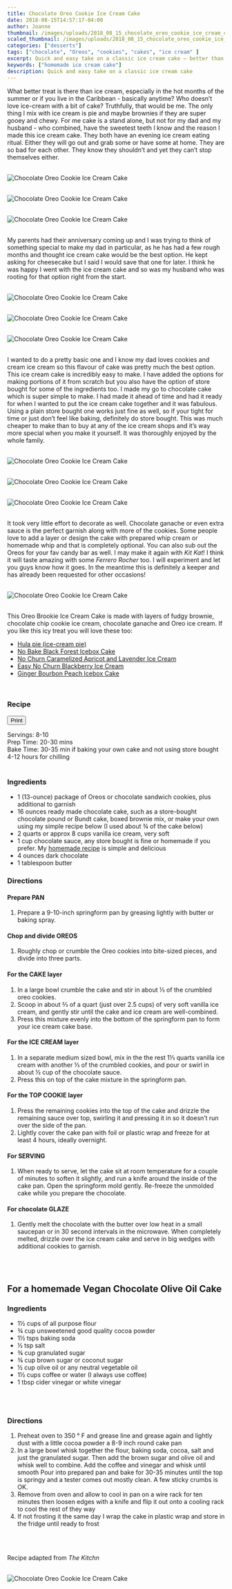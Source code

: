 ```yaml
---
title: Chocolate Oreo Cookie Ice Cream Cake
date: 2018-08-15T14:57:17-04:00
author: Joanne
thumbnail: /images/uploads/2018_08_15_chocolate_oreo_cookie_ice_cream_cake_1.jpg
scaled_thumbnail: /images/uploads/2018_08_15_chocolate_oreo_cookie_ice_cream_cake_0.jpg
categories: ["desserts"]
tags: ["chocolate", "Oreos", "cookies", "cakes", "ice cream" ]
excerpt: Quick and easy take on a classic ice cream cake – better than DQ
keywords: ["homemade ice cream cake"]
description: Quick and easy take on a classic ice cream cake
---
```

<span class="blog-text">

What better treat is there than ice cream, especially in the hot months of the summer or if you live in the Caribbean - basically anytime? Who doesn’t love ice-cream with a bit of cake? Truthfully, that would be me. The only thing I mix with ice cream is pie and maybe brownies if they are super gooey and chewy. For me cake is a stand alone, but not for my dad and my husband - who combined, have the sweetest teeth I know and the reason I made this ice cream cake. They both have an evening ice cream eating ritual. Either they will go out and grab some or have some at home. They are so bad for each other. They know they shouldn’t and yet they can’t stop themselves either.
</br>
</br>

![Chocolate Oreo Cookie Ice Cream Cake](/images/uploads/2018_08_15_chocolate_oreo_cookie_ice_cream_cake_2.jpg)
</br>
</br>

![Chocolate Oreo Cookie Ice Cream Cake](/images/uploads/2018_08_15_chocolate_oreo_cookie_ice_cream_cake_3.jpg)
</br>
</br>

![Chocolate Oreo Cookie Ice Cream Cake](/images/uploads/2018_08_15_chocolate_oreo_cookie_ice_cream_cake_4.jpg)
</br>
</br>

My parents had their anniversary coming up and I was trying to think of something special to make my dad in particular, as he has had a few rough months and thought ice cream cake would be the best option. He kept asking for cheesecake but I said I would save that one for later. I think he was happy I went with the ice cream cake and so was my husband who was rooting for that option right from the start.
</br>
</br>

![Chocolate Oreo Cookie Ice Cream Cake](/images/uploads/2018_08_15_chocolate_oreo_cookie_ice_cream_cake_5.jpg)
</br>
</br>

![Chocolate Oreo Cookie Ice Cream Cake](/images/uploads/2018_08_15_chocolate_oreo_cookie_ice_cream_cake_6.jpg)
</br>
</br>

![Chocolate Oreo Cookie Ice Cream Cake](/images/uploads/2018_08_15_chocolate_oreo_cookie_ice_cream_cake_7.jpg)
</br>
</br>

I wanted to do a pretty basic one and I know my dad loves cookies and cream ice cream so this flavour of cake was pretty much the best option. This ice cream cake is incredibly easy to make. I have added the options for making portions of it from scratch but you also have the option of store bought for some of the ingredients too. I made my go to chocolate cake which is super simple to make. I had made it ahead of time and had it ready for when I wanted to put the ice cream cake together and it was fabulous. Using a plain store bought one works just fine as well, so if your tight for time or just don’t feel like baking, definitely do store bought. This was much cheaper to make than to buy at any of the ice cream shops and it’s way more special when you make it yourself. It was thoroughly enjoyed by the whole family.
</br>
</br>

![Chocolate Oreo Cookie Ice Cream Cake](/images/uploads/2018_08_15_chocolate_oreo_cookie_ice_cream_cake_8.jpg)
</br>
</br>

![Chocolate Oreo Cookie Ice Cream Cake](/images/uploads/2018_08_15_chocolate_oreo_cookie_ice_cream_cake_9.jpg)
</br>
</br>

![Chocolate Oreo Cookie Ice Cream Cake](/images/uploads/2018_08_15_chocolate_oreo_cookie_ice_cream_cake_10.jpg)
</br>
</br>

It took very little effort to decorate as well. Chocolate ganache or even extra sauce is the perfect garnish along with more of the cookies. Some people love to add a layer or design the cake with prepared whip cream or homemade whip and that is completely optional. You can also sub out the Oreos for your fav candy bar as well. I may make it again with _Kit Kat_! I think it will taste amazing with some _Ferrero Rocher_ too. I will experiment and let you guys know how it goes. In the meantime this is definitely a keeper and has already been requested for other occasions!
</br>
</br>

![Chocolate Oreo Cookie Ice Cream Cake](/images/uploads/2018_08_15_chocolate_oreo_cookie_ice_cream_cake_11.jpg)
</br>
</br>

This Oreo Brookie Ice Cream Cake is made with layers of fudgy brownie, chocolate chip cookie ice cream, chocolate ganache and Oreo ice cream. If you like this icy treat you will love these too:
* <span class="highlight"><a href="https://www.oliveandmango.com/hula-pie-ice-cream-pie">Hula pie (ice-cream pie) </a></span>
* <span class="highlight"><a href="https://www.oliveandmango.com/no-bake-black-forest-icebox-cake">No Bake Black Forest Icebox Cake </a></span>
* <span class="highlight"><a href="https://www.oliveandmango.com/no-churn-caramelized-apricot-and-lavender-ice-cream">No Churn Caramelized Apricot and Lavender Ice Cream </a></span>
* <span class="highlight"><a href="https://www.oliveandmango.com/easy-no-churn-blackberry-ice-cream">Easy No Churn Blackberry Ice Cream </a></span>
* <span class="highlight"><a href="https://www.oliveandmango.com/ginger-bourbon-peach-icebox-cake">Ginger Bourbon Peach Icebox Cake </a></span>

</br>
</span>

### Recipe
<div print_button><form>
<input type="button" value="Print" class="btn__print" onClick="window.print()">
</form></div>

<div>Servings: <span itemprop="recipeYield">8-10</div>
<div>Prep Time: <meta itemprop="prepTime" content="PT20M">20-30 mins</div>
<div>Bake Time: <meta itemprop="cookTime" content="PT35M">30-35 min if baking your own cake and not using store bought</div>
<div>4-12 hours for chilling</div>
</br>

### Ingredients

* <span itemprop="recipeIngredient">1 (13-ounce) package of Oreos or chocolate sandwich cookies, plus additional to garnish</span>
* <span itemprop="recipeIngredient">16 ounces ready made chocolate cake, such as a store-bought chocolate pound or Bundt cake, boxed brownie mix, or make your own using my simple recipe below (I used about ¾ of the cake below)</span>
* <span itemprop="recipeIngredient">2 quarts or approx 8 cups vanilla ice cream, very soft</span>
* <span itemprop="recipeIngredient">1 cup chocolate sauce, any store bought is fine or homemade if you prefer. My <span class="highlight"><a href="https://www.oliveandmango.com/easy-homemade-hot-fudge-sauce">homemade recipe</a></span> is simple and delicious </span>
* <span itemprop="recipeIngredient">4 ounces dark chocolate</span>
* <span itemprop="recipeIngredient">1 tablespoon butter</span>


### Directions 

#### Prepare PAN
1. Prepare a 9-10-inch springform pan by greasing lightly with butter or baking spray.

#### Chop and divide OREOS
1. Roughly chop or crumble the Oreo cookies into bite-sized pieces, and divide into three parts.

#### For the CAKE layer
1. In a large bowl crumble the cake and stir in about ⅓ of the crumbled oreo cookies.
1. Scoop in about ⅔ of a quart (just over 2.5 cups) of very soft vanilla ice cream, and gently stir until the cake and ice cream are well-combined.
1. Press this mixture evenly into the bottom of the springform pan to form your ice cream cake base.

#### For the ICE CREAM layer
1. In a separate medium sized bowl, mix in the the rest 1⅓ quarts vanilla ice cream with another ⅓ of the crumbled cookies, and pour or swirl in about ½ cup of the chocolate sauce.
1. Press this on top of the cake mixture in the springform pan.

#### For the TOP COOKIE layer
1. Press the remaining cookies into the top of the cake and drizzle the remaining sauce over top, swirling it and pressing it in so it doesn’t run over the side of the pan.
1. Lightly cover the cake pan with foil or plastic wrap and freeze for at least 4 hours, ideally overnight.

#### For SERVING
1. When ready to serve, let the cake sit at room temperature for a couple of minutes to soften it slightly, and run a knife around the inside of the cake pan. Open the springform mold gently. Re-freeze the unmolded cake while you prepare the chocolate.

#### For chocolate GLAZE
1. Gently melt the chocolate with the butter over low heat in a small saucepan or in 30 second intervals in the microwave. When completely melted, drizzle over the ice cream cake and serve in big wedges with additional cookies to garnish.
</br>
</br>

## For a homemade Vegan Chocolate Olive Oil Cake

### Ingredients

* 1½ cups of all purpose flour
* ¾ cup unsweetened good quality cocoa powder
* 1½ tsps baking soda
* ½ tsp salt
* ¾ cup granulated sugar
* ¾ cup brown sugar or coconut sugar
* ½ cup olive oil or any neutral vegetable oil
* 1½ cups coffee or water (I always use coffee)
* 1 tbsp cider vinegar or white vinegar
</br>
</br>

### Directions
1. Preheat oven to 350 ° F and grease line and grease again and lightly dust with a little cocoa powder a 8-9 inch round cake pan
1. In a large bowl whisk together the flour, baking soda, cocoa, salt and just the granulated sugar. Then add the brown sugar and olive oil and whisk well to combine. Add the coffee and vinegar and whisk until smooth
Pour into prepared pan and bake for 30-35 minutes until the top is springy and a tester comes out mostly clean. A few sticky crumbs is OK.
1. Remove from oven and allow to cool in pan on a wire rack for ten minutes then loosen edges with a knife and flip it out onto a cooling rack to cool the rest of they way
1. If not frosting it the same day I wrap the cake in plastic wrap and store in the fridge until ready to frost
</br>
</br>

Recipe adapted from _The Kitchn_
</br>
</br>

![Chocolate Oreo Cookie Ice Cream Cake](/images/uploads/2018_08_15_chocolate_oreo_cookie_ice_cream_cake_12.jpg)
